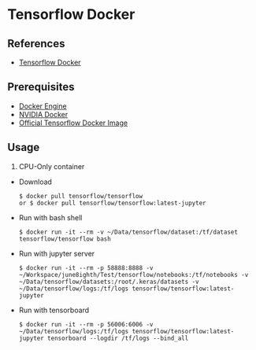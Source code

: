 # Tensorflow Docker

## References
 - [Tensorflow Docker](https://www.tensorflow.org/install/docker)

## Prerequisites
 - [Docker Engine](https://docs.docker.com/install/)
 - [NVIDIA Docker](https://github.com/NVIDIA/nvidia-docker)
 - [Official Tensorflow Docker Image](https://hub.docker.com/r/tensorflow/tensorflow/)
 
## Usage
 1. CPU-Only container
  - Download
    ```
    $ docker pull tensorflow/tensorflow 
    or $ docker pull tensorflow/tensorflow:latest-jupyter
    ```
  - Run with bash shell
    ```
    $ docker run -it --rm -v ~/Data/tensorflow/dataset:/tf/dataset tensorflow/tensorflow bash
    ```
  - Run with jupyter server
    ```
    $ docker run -it --rm -p 58888:8888 -v ~/Workspace/june8ighth/Test/tensorflow/notebooks:/tf/notebooks -v ~/Data/tensorflow/datasets:/root/.keras/datasets -v ~/Data/tensorflow/logs:/tf/logs tensorflow/tensorflow:latest-jupyter
    ```
  - Run with tensorboard
    ```
    $ docker run -it --rm -p 56006:6006 -v ~/Data/tensorflow/logs:/tf/logs tensorflow/tensorflow:latest-jupyter tensorboard --logdir /tf/logs --bind_all
    ```

    